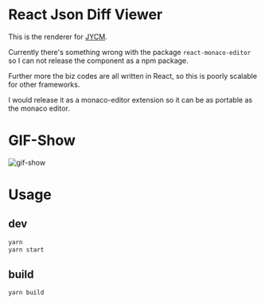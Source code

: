 # React Json Diff Viewer

This is the renderer for [JYCM](https://github.com/eggachecat/jycm).

Currently there's something wrong with the package `react-monaco-editor` so I can not release the component as a npm package.

Further more the biz codes are all written in React, so this is poorly scalable for other frameworks.

I would release it as a monaco-editor extension so it can be as portable as the monaco editor.

# GIF-Show

![gif-show](https://media.giphy.com/media/03PbgaFqYCwyhzOUSU/giphy.gif)


# Usage
## dev
```bash
yarn
yarn start
```

## build
```bash
yarn build
```
